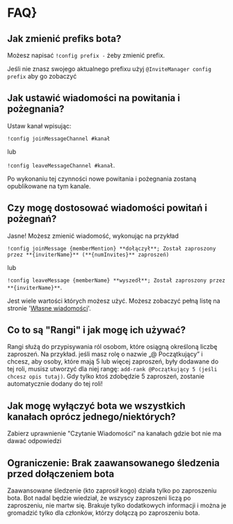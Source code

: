 # FAQ}

## Jak zmienić prefiks bota?

Możesz napisać `!config prefix -` żeby zmienić prefix.

Jeśli nie znasz swojego aktualnego prefixu użyj `@InviteManager config prefix` aby go zobaczyć

## Jak ustawić wiadomości na powitania i pożegnania?

Ustaw kanał wpisując:

`!config joinMessageChannel #kanał`

lub

`!config leaveMessageChannel #kanał`.

Po wykonaniu tej czynności nowe powitania i pożegnania zostaną opublikowane na tym kanale.

## Czy mogę dostosować wiadomości powitań i pożegnań?

Jasne! Możesz zmienić wiadomość, wykonując na przykład

`!config joinMessage {memberMention} **dołączył**; Został zaproszony przez **{inviterName}** (**{numInvites}** zaproszeń)`

lub

`!config leaveMessage {memberName} **wyszedł**; Został zaproszony przez **{inviterName}**`.

Jest wiele wartości których możesz użyć. Możesz zobaczyć pełną listę na stronie '[Własne wiadomości](/pl/modules/invites/custom-messages.md)'.

## Co to są "Rangi" i jak mogę ich używać?

Rangi służą do przypisywania ról osobom, które osiągną określoną liczbę zaproszeń. Na przykład. jeśli masz rolę o nazwie „@ Początkujący” i chcesz, aby osoby, które mają 5 lub więcej zaproszeń, były dodawane do tej roli, musisz utworzyć dla niej rangę: `add-rank @Początkujący 5 (jeśli chcesz opis tutaj)`. Gdy tylko ktoś zdobędzie 5 zaproszeń, zostanie automatycznie dodany do tej roli!

## Jak mogę wyłączyć bota we wszystkich kanałach oprócz jednego/niektórych?

Zabierz uprawnienie "Czytanie Wiadomości" na kanałach gdzie bot nie ma dawać odpowiedzi

## Ograniczenie: Brak zaawansowanego śledzenia przed dołączeniem bota

Zaawansowane śledzenie (kto zaprosił kogo) działa tylko po zaproszeniu bota. Bot nadal będzie wiedział, że wszyscy zaproszeni liczą po zaproszeniu, nie martw się. Brakuje tylko dodatkowych informacji i można je gromadzić tylko dla członków, którzy dołączą po zaproszeniu bota.
